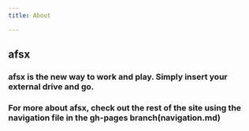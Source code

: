 ```yaml
---
title: About

---
```

## afsx

### afsx is the new way to work and play. Simply insert your external drive and go. 

### For more about afsx, check out the rest of the site using the **navigation** file in the gh-pages branch(navigation.md)

